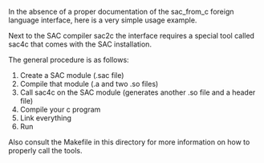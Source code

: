 In the absence of a proper documentation of the sac_from_c foreign
language interface, here is a very simple usage example.

Next to the SAC compiler sac2c the interface requires a special
tool called sac4c that comes with the SAC installation.

The general procedure is as follows:

1. Create a SAC module (.sac file)
2. Compile that module (.a and two .so files)
3. Call sac4c on the SAC module (generates another .so file and a header file)
4. Compile your c program
5. Link everything
6. Run

Also consult the Makefile in this directory for more information
on how to properly call the tools.

